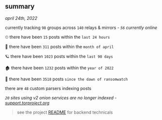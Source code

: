 
## summary
_april 24th, 2022_

currently tracking `98` groups across `140` relays & mirrors - _`56` currently online_

⏲ there have been `15` posts within the `last 24 hours`

🦈 there have been `311` posts within the `month of april`

🪐 there have been `1023` posts within the `last 90 days`

🏚 there have been `1232` posts within the `year of 2022`

🦕 there have been `3518` posts `since the dawn of ransomwatch`

there are `48` custom parsers indexing posts

_`20` sites using v2 onion services are no longer indexed - [support.torproject.org](https://support.torproject.org/onionservices/v2-deprecation/)_

> see the project [README](https://github.com/thetanz/ransomwatch#ransomwatch--) for backend technicals
